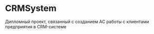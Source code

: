 # CRMSystem
 Дипломный проект, связанный с созданием АС работы с клиентами предприятия в CRM-системе
